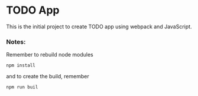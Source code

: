 # TODO App

This is the initial project to create TODO app using webpack and JavaScript.

### Notes:
Remember to rebuild node modules 
```
npm install
```

and to create the build, remember
```
npm run buil
``` 
